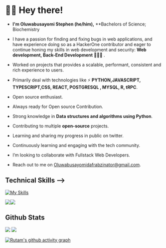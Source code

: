 <!-- This is Header -->
<h1>🙋‍♂️ Hey there! </h1>

<!-- Introduction -->

- <b> I'm Oluwabusayomi Stephen (he/him),</b>  **Bachelors of Science; Biochemistry

- I have a passion for finding and fixing bugs in web applications, and have experience doing so as a HackerOne contributor and eager to continue honing my skills in web development and security: **Web development, Back-End Development** 👩🏻‍💻 . 

- Worked on projects that provides a scalable, performant, consistent and rich experience to users. 

- Primarily deal with technologies like ⚡ **PYTHON,JAVASCRIPT, TYPESCRIPT,CSS, REACT, POSTGRESQL , MYSQL, R, tRPC**.

- Open source enthusiast. 

- Always ready for Open source Contribution.

- Strong knowledge in **Data structures and algorithms using Python**.

- Contributing to multiple <b>open-source</b> projects.

- Learning and sharing my progress in public on twitter.</a>

- Continuously learning and engaging with the tech community.

- I’m looking to collaborate with Fullstack Web Developers.

- Reach out to me on Oluwabusayomidafrabzinator@gmail.com.

## Technical Skills -->

[![My Skills](https://skillicons.dev/icons?i=html,css,js,r,python,react,tailwind,express,nodejs,pandas,mysql,postgres,firebase,git,github&perline=8)](https://skillicons.dev)



<a href="https://twitter.com/dafrabs"><img src="https://img.shields.io/badge/follow%20me%20on-twitter-blue?style=flat&logo=twitter"></a><a href="mailto:Oluwabusayomidafrabzinator@gmail.com"><img src="https://img.shields.io/badge/get%20in%20touch%20with%20me%20on-email-blue?style=flat&logo=Email"></a>

  
## Github Stats
![](https://raw.githubusercontent.com/dafrabzinator/github_stats/master/generated/overview.svg#gh-dark-mode-only)
![](https://raw.githubusercontent.com/dafrabzinator/github_stats/master/generated/languages.svg#gh-dark-mode-only)

<!-- Github Stats -->

[![Rutam's github activity graph](https://github-readme-activity-graph.cyclic.app/graph?username=Dafrabzinator&theme=react)](https://github.com/ashutosh00710/github-readme-activity-graph)
